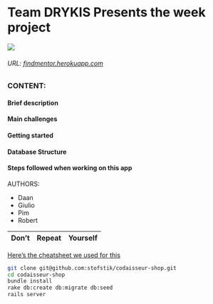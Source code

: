 # Team DRYKIS Presents the week project

<img src="https://github.com/stofstik/codaisseur-shop/blob/master/7ffe8f9b-1dca-4570-a103-20605f949029-large.png" />

###### URL: [findmentor.herokuapp.com](http://findmentor.herokuapp.com)

### CONTENT:
#### Brief description
#### Main challenges
#### Getting started
#### Database Structure
#### Steps followed when working on this app

AUTHORS:
* Daan
* Giulio
* Pim
* Robert


| Don’t        | Repeat           | Yourself  |
| ------------- |:-------------:| -----:|

[Here’s the cheatsheet we used for this](https://github.com/adam-p/markdown-here/wiki/Markdown-Cheatsheet)

```bash
git clone git@github.com:stofstik/codaisseur-shop.git
cd codaisseur-shop
bundle install
rake db:create db:migrate db:seed
rails server
```
